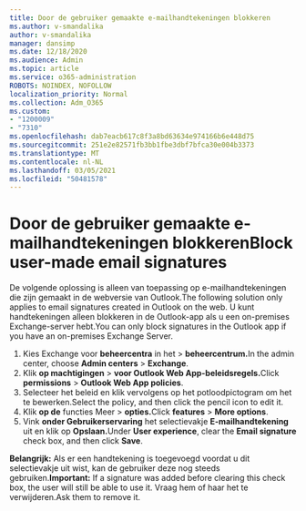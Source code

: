 ```yaml
---
title: Door de gebruiker gemaakte e-mailhandtekeningen blokkeren
ms.author: v-smandalika
author: v-smandalika
manager: dansimp
ms.date: 12/18/2020
ms.audience: Admin
ms.topic: article
ms.service: o365-administration
ROBOTS: NOINDEX, NOFOLLOW
localization_priority: Normal
ms.collection: Adm_O365
ms.custom:
- "1200009"
- "7310"
ms.openlocfilehash: dab7eacb617c8f3a8bd63634e974166b6e448d75
ms.sourcegitcommit: 251e2e82571fb3bb1fbe3dbf7bfca30e004b3373
ms.translationtype: MT
ms.contentlocale: nl-NL
ms.lasthandoff: 03/05/2021
ms.locfileid: "50481578"
---
```

# <a name="block-user-made-email-signatures"></a><span data-ttu-id="7eb0c-102">Door de gebruiker gemaakte e-mailhandtekeningen blokkeren</span><span class="sxs-lookup"><span data-stu-id="7eb0c-102">Block user-made email signatures</span></span>

<span data-ttu-id="7eb0c-103">De volgende oplossing is alleen van toepassing op e-mailhandtekeningen die zijn gemaakt in de webversie van Outlook.</span><span class="sxs-lookup"><span data-stu-id="7eb0c-103">The following solution only applies to email signatures created in Outlook on the web.</span></span> <span data-ttu-id="7eb0c-104">U kunt handtekeningen alleen blokkeren in de Outlook-app als u een on-premises Exchange-server hebt.</span><span class="sxs-lookup"><span data-stu-id="7eb0c-104">You can only block signatures in the Outlook app if you have an on-premises Exchange Server.</span></span>

1. <span data-ttu-id="7eb0c-105">Kies Exchange voor **beheercentra** in het  >  **beheercentrum.**</span><span class="sxs-lookup"><span data-stu-id="7eb0c-105">In the admin center, choose **Admin centers** > **Exchange**.</span></span>
2. <span data-ttu-id="7eb0c-106">Klik **op machtigingen**  >  **voor Outlook Web App-beleidsregels.**</span><span class="sxs-lookup"><span data-stu-id="7eb0c-106">Click **permissions** > **Outlook Web App policies**.</span></span>
3. <span data-ttu-id="7eb0c-107">Selecteer het beleid en klik vervolgens op het potloodpictogram om het te bewerken.</span><span class="sxs-lookup"><span data-stu-id="7eb0c-107">Select the policy, and then click the pencil icon to edit it.</span></span>
4. <span data-ttu-id="7eb0c-108">Klik **op de** functies Meer  >  **opties.**</span><span class="sxs-lookup"><span data-stu-id="7eb0c-108">Click **features** > **More options**.</span></span>
5. <span data-ttu-id="7eb0c-109">Vink **onder Gebruikerservaring** het selectievakje **E-mailhandtekening** uit en klik op **Opslaan.**</span><span class="sxs-lookup"><span data-stu-id="7eb0c-109">Under **User experience**, clear the **Email signature** check box, and then click **Save**.</span></span>

<span data-ttu-id="7eb0c-110">**Belangrijk:** Als er een handtekening is toegevoegd voordat u dit selectievakje uit wist, kan de gebruiker deze nog steeds gebruiken.</span><span class="sxs-lookup"><span data-stu-id="7eb0c-110">**Important:** If a signature was added before clearing this check box, the user will still be able to use it.</span></span> <span data-ttu-id="7eb0c-111">Vraag hem of haar het te verwijderen.</span><span class="sxs-lookup"><span data-stu-id="7eb0c-111">Ask them to remove it.</span></span>
